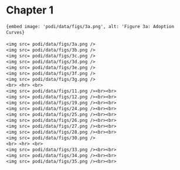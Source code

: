# Chapter 1

    {embed image: 'podi/data/figs/3a.png', alt: 'Figure 3a: Adoption Curves}

    <img src= podi/data/figs/3a.png />
    <img src= podi/data/figs/3b.png />
    <img src= podi/data/figs/3c.png />
    <img src= podi/data/figs/3d.png />
    <img src= podi/data/figs/3e.png />
    <img src= podi/data/figs/3f.png />
    <img src= podi/data/figs/3g.png />
    <br> <hr> <br>
    <img src= podi/data/figs/11.png /><br><br>
    <img src= podi/data/figs/12.png /><br><br>
    <img src= podi/data/figs/19.png /><br><br>
    <img src= podi/data/figs/24.png /><br><br>
    <img src= podi/data/figs/25.png /><br><br>
    <img src= podi/data/figs/26.png /><br><br>
    <img src= podi/data/figs/27.png /><br><br>
    <img src= podi/data/figs/28.png /><br><br>
    <img src= podi/data/figs/30.png />
    <br> <hr> <br>
    <img src= podi/data/figs/33.png /><br><br>
    <img src= podi/data/figs/34.png /><br><br>
    <img src= podi/data/figs/35.png /><br><br>
  
